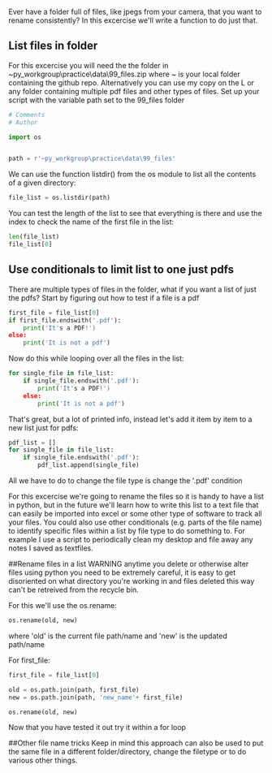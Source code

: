 Ever have a folder full of files, like jpegs from your camera, that you want to rename consistently? In this excercise we'll write a function to do just that. 

## List files in folder 

For this excercise you will need the the folder in ~py_workgroup\practice\data\99_files.zip
where ~ is your local folder containing the github repo. Alternatively you can use my copy on the L or any folder containing multiple pdf files and other types of files.
Set up your script with the variable path set to the 99_files folder

```python
# Comments
# Author

import os


path = r'~py_workgroup\practice\data\99_files'

```

We can use the function listdir() from the os module to list all the contents of a given directory:

```python
file_list = os.listdir(path)
```

You can test the length of the list to see that everything is there and use the index to check the name of the first file in the list:

```python
len(file_list)
file_list[0]
```

## Use conditionals to limit list to one just pdfs
There are multiple types of files in the folder, what if you want a list of just the pdfs?
Start by figuring out how to test if a file is a pdf

```python
first_file = file_list[0]
if first_file.endswith('.pdf'):
	print('It's a PDF!')
else:
	print('It is not a pdf')
```
Now do this while looping over all the files in the list:
```python
for single_file in file_list:
	if single_file.endswith('.pdf'):
		print('It's a PDF!')
	else:
		print('It is not a pdf')
```

That's great, but a lot of printed info, instead let's add it item by item to a new list just for pdfs:

```python
pdf_list = []
for single_file in file_list:
	if single_file.endswith('.pdf'):
		pdf_list.append(single_file)
```

All we have to do to change the file type is change the '.pdf' condition

For this excercise we're going to rename the files so it is handy to have a list in python, but in the future we'll learn how to write this list to a text file that can easily be imported into excel or some other type of software to track all your files. You could also use other conditionals (e.g. parts of the file name) to identify specific files within a list by file type to do something to. For example I use a script to periodically clean my desktop and file away any notes I saved as textfiles.

##Rename files in a list
WARNING anytime you delete or otherwise alter files using python you need to be extremely careful, it is easy to get disoriented on what directory you're working in and files deleted this way can't be retreived from the recycle bin.

For this we'll use the os.rename:
```python
os.rename(old, new)
```
where 'old' is the current file path/name and 'new' is the updated path/name

For first_file:
```python
first_file = file_list[0]

old = os.path.join(path, first_file)
new = os.path.join(path, 'new_name'+ first_file)

os.rename(old, new)
```

Now that you have tested it out try it within a for loop

##Other file name tricks
Keep in mind this approach can also be used to put the same file in a different folder/directory, change the filetype or to do various other things.